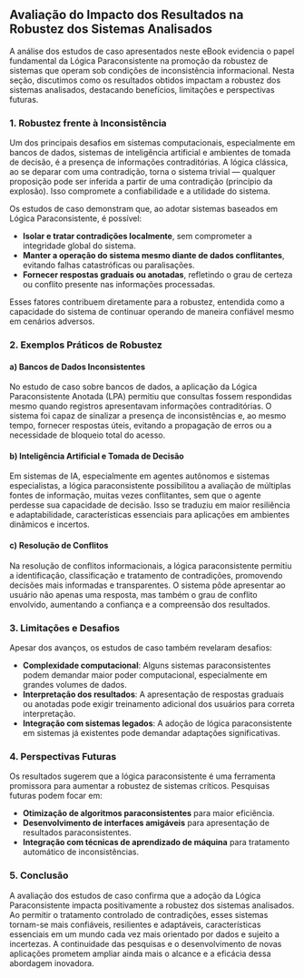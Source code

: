 
## Avaliação do Impacto dos Resultados na Robustez dos Sistemas Analisados

A análise dos estudos de caso apresentados neste eBook evidencia o papel fundamental da Lógica Paraconsistente na promoção da robustez de sistemas que operam sob condições de inconsistência informacional. Nesta seção, discutimos como os resultados obtidos impactam a robustez dos sistemas analisados, destacando benefícios, limitações e perspectivas futuras.

### 1. Robustez frente à Inconsistência

Um dos principais desafios em sistemas computacionais, especialmente em bancos de dados, sistemas de inteligência artificial e ambientes de tomada de decisão, é a presença de informações contraditórias. A lógica clássica, ao se deparar com uma contradição, torna o sistema trivial — qualquer proposição pode ser inferida a partir de uma contradição (princípio da explosão). Isso compromete a confiabilidade e a utilidade do sistema.

Os estudos de caso demonstram que, ao adotar sistemas baseados em Lógica Paraconsistente, é possível:

- **Isolar e tratar contradições localmente**, sem comprometer a integridade global do sistema.
- **Manter a operação do sistema mesmo diante de dados conflitantes**, evitando falhas catastróficas ou paralisações.
- **Fornecer respostas graduais ou anotadas**, refletindo o grau de certeza ou conflito presente nas informações processadas.

Esses fatores contribuem diretamente para a robustez, entendida como a capacidade do sistema de continuar operando de maneira confiável mesmo em cenários adversos.

### 2. Exemplos Práticos de Robustez

#### a) Bancos de Dados Inconsistentes

No estudo de caso sobre bancos de dados, a aplicação da Lógica Paraconsistente Anotada (LPA) permitiu que consultas fossem respondidas mesmo quando registros apresentavam informações contraditórias. O sistema foi capaz de sinalizar a presença de inconsistências e, ao mesmo tempo, fornecer respostas úteis, evitando a propagação de erros ou a necessidade de bloqueio total do acesso.

#### b) Inteligência Artificial e Tomada de Decisão

Em sistemas de IA, especialmente em agentes autônomos e sistemas especialistas, a lógica paraconsistente possibilitou a avaliação de múltiplas fontes de informação, muitas vezes conflitantes, sem que o agente perdesse sua capacidade de decisão. Isso se traduziu em maior resiliência e adaptabilidade, características essenciais para aplicações em ambientes dinâmicos e incertos.

#### c) Resolução de Conflitos

Na resolução de conflitos informacionais, a lógica paraconsistente permitiu a identificação, classificação e tratamento de contradições, promovendo decisões mais informadas e transparentes. O sistema pôde apresentar ao usuário não apenas uma resposta, mas também o grau de conflito envolvido, aumentando a confiança e a compreensão dos resultados.

### 3. Limitações e Desafios

Apesar dos avanços, os estudos de caso também revelaram desafios:

- **Complexidade computacional**: Alguns sistemas paraconsistentes podem demandar maior poder computacional, especialmente em grandes volumes de dados.
- **Interpretação dos resultados**: A apresentação de respostas graduais ou anotadas pode exigir treinamento adicional dos usuários para correta interpretação.
- **Integração com sistemas legados**: A adoção de lógica paraconsistente em sistemas já existentes pode demandar adaptações significativas.

### 4. Perspectivas Futuras

Os resultados sugerem que a lógica paraconsistente é uma ferramenta promissora para aumentar a robustez de sistemas críticos. Pesquisas futuras podem focar em:

- **Otimização de algoritmos paraconsistentes** para maior eficiência.
- **Desenvolvimento de interfaces amigáveis** para apresentação de resultados paraconsistentes.
- **Integração com técnicas de aprendizado de máquina** para tratamento automático de inconsistências.

### 5. Conclusão

A avaliação dos estudos de caso confirma que a adoção da Lógica Paraconsistente impacta positivamente a robustez dos sistemas analisados. Ao permitir o tratamento controlado de contradições, esses sistemas tornam-se mais confiáveis, resilientes e adaptáveis, características essenciais em um mundo cada vez mais orientado por dados e sujeito a incertezas. A continuidade das pesquisas e o desenvolvimento de novas aplicações prometem ampliar ainda mais o alcance e a eficácia dessa abordagem inovadora.


